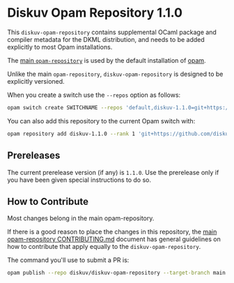 # Diskuv Opam Repository 1.1.0

This `diskuv-opam-repository` contains supplemental OCaml package and compiler
metadata for the DKML distribution, and needs to be added explicitly to most
Opam installations.

The [main `opam-repository`](https://github.com/ocaml/opam-repository)
is used by the default installation of [opam](https://opam.ocaml.org/).

Unlike the main `opam-repository`, `diskuv-opam-repository` is designed to
be explicitly versioned.

When you create a switch use the `--repos` option as follows:

```bash
opam switch create SWITCHNAME --repos 'default,diskuv-1.1.0=git+https://github.com/diskuv/diskuv-opam-repository.git#v1.1.0' 4.12.1
```

You can also add this repository to the current Opam switch with:

```bash
opam repository add diskuv-1.1.0 --rank 1 'git+https://github.com/diskuv/diskuv-opam-repository.git#v1.1.0'
```

## Prereleases

The current prerelease version (if any) is `1.1.0`. Use the prerelease only if you have been given
special instructions to do so.

## How to Contribute

Most changes belong in the main opam-repository.

If there is a good reason to place the changes in this repository, the
[main opam-repository CONTRIBUTING.md](https://github.com/ocaml/opam-repository/blob/master/CONTRIBUTING.md)
document has general guidelines on how to contribute that apply equally to
the `diskuv-opam-repository`.

The command you'll use to submit a PR is:

```bash
opam publish --repo diskuv/diskuv-opam-repository --target-branch main
```
